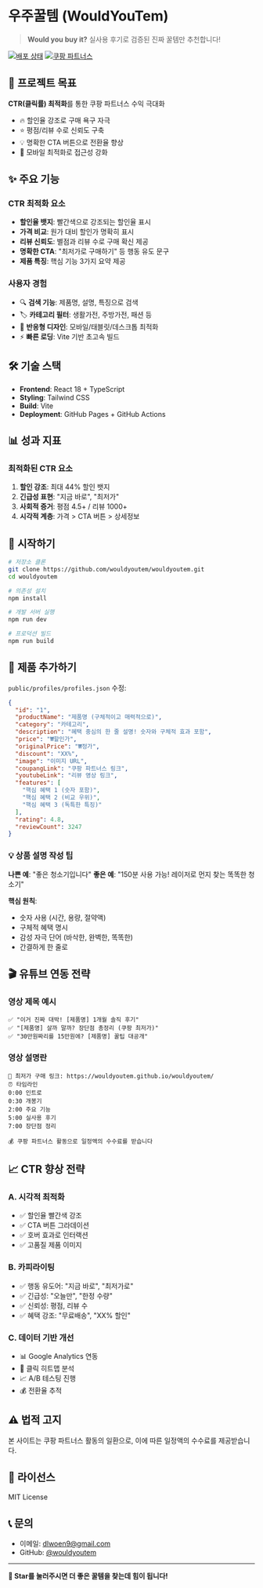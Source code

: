 # 우주꿀템 (WouldYouTem)

> **Would you buy it?** 실사용 후기로 검증된 진짜 꿀템만 추천합니다!

[![배포 상태](https://img.shields.io/badge/deploy-success-brightgreen)](https://wouldyoutem.github.io/wouldyoutem/)
[![쿠팡 파트너스](https://img.shields.io/badge/Coupang-Partners-orange)](https://www.coupang.com)

## 🎯 프로젝트 목표

**CTR(클릭률) 최적화**를 통한 쿠팡 파트너스 수익 극대화
- 🔥 할인율 강조로 구매 욕구 자극
- ⭐ 평점/리뷰 수로 신뢰도 구축
- 💡 명확한 CTA 버튼으로 전환율 향상
- 📱 모바일 최적화로 접근성 강화

## ✨ 주요 기능

### CTR 최적화 요소
- **할인율 뱃지**: 빨간색으로 강조되는 할인율 표시
- **가격 비교**: 원가 대비 할인가 명확히 표시
- **리뷰 신뢰도**: 별점과 리뷰 수로 구매 확신 제공
- **명확한 CTA**: "최저가로 구매하기" 등 행동 유도 문구
- **제품 특징**: 핵심 기능 3가지 요약 제공

### 사용자 경험
- 🔍 **검색 기능**: 제품명, 설명, 특징으로 검색
- 🏷️ **카테고리 필터**: 생활가전, 주방가전, 패션 등
- 📱 **반응형 디자인**: 모바일/태블릿/데스크톱 최적화
- ⚡ **빠른 로딩**: Vite 기반 초고속 빌드

## 🛠️ 기술 스택

- **Frontend**: React 18 + TypeScript
- **Styling**: Tailwind CSS
- **Build**: Vite
- **Deployment**: GitHub Pages + GitHub Actions

## 📊 성과 지표

### 최적화된 CTR 요소
1. **할인 강조**: 최대 44% 할인 뱃지
2. **긴급성 표현**: "지금 바로", "최저가"
3. **사회적 증거**: 평점 4.5+ / 리뷰 1000+ 
4. **시각적 계층**: 가격 > CTA 버튼 > 상세정보

## 🚀 시작하기

```bash
# 저장소 클론
git clone https://github.com/wouldyoutem/wouldyoutem.git
cd wouldyoutem

# 의존성 설치
npm install

# 개발 서버 실행
npm run dev

# 프로덕션 빌드
npm run build
```

## 📝 제품 추가하기

`public/profiles/profiles.json` 수정:

```json
{
  "id": "1",
  "productName": "제품명 (구체적이고 매력적으로)",
  "category": "카테고리",
  "description": "혜택 중심의 한 줄 설명! 숫자와 구체적 효과 포함",
  "price": "₩할인가",
  "originalPrice": "₩정가",
  "discount": "XX%",
  "image": "이미지 URL",
  "coupangLink": "쿠팡 파트너스 링크",
  "youtubeLink": "리뷰 영상 링크",
  "features": [
    "핵심 혜택 1 (숫자 포함)",
    "핵심 혜택 2 (비교 우위)",
    "핵심 혜택 3 (독특한 특징)"
  ],
  "rating": 4.8,
  "reviewCount": 3247
}
```

### 💡 상품 설명 작성 팁

**나쁜 예**: "좋은 청소기입니다"
**좋은 예**: "150분 사용 가능! 레이저로 먼지 찾는 똑똑한 청소기"

**핵심 원칙**:
- 숫자 사용 (시간, 용량, 절약액)
- 구체적 혜택 명시
- 감성 자극 단어 (바삭한, 완벽한, 똑똑한)
- 간결하게 한 줄로

## 🎬 유튜브 연동 전략

### 영상 제목 예시
```
✅ "이거 진짜 대박! [제품명] 1개월 솔직 후기"
✅ "[제품명] 살까 말까? 장단점 총정리 (쿠팡 최저가)"
✅ "30만원짜리를 15만원에? [제품명] 꿀팁 대공개"
```

### 영상 설명란
```
🛒 최저가 구매 링크: https://wouldyoutem.github.io/wouldyoutem/
⏰ 타임라인
0:00 인트로
0:30 개봉기
2:00 주요 기능
5:00 실사용 후기
7:00 장단점 정리

💰 쿠팡 파트너스 활동으로 일정액의 수수료를 받습니다
```

## 📈 CTR 향상 전략

### A. 시각적 최적화
- ✅ 할인율 빨간색 강조
- ✅ CTA 버튼 그라데이션
- ✅ 호버 효과로 인터랙션
- ✅ 고품질 제품 이미지

### B. 카피라이팅
- ✅ 행동 유도어: "지금 바로", "최저가로"
- ✅ 긴급성: "오늘만", "한정 수량"
- ✅ 신뢰성: 평점, 리뷰 수
- ✅ 혜택 강조: "무료배송", "XX% 할인"

### C. 데이터 기반 개선
- 📊 Google Analytics 연동
- 🎯 클릭 히트맵 분석
- 📈 A/B 테스팅 진행
- 💰 전환율 추적

## ⚠️ 법적 고지

본 사이트는 쿠팡 파트너스 활동의 일환으로, 이에 따른 일정액의 수수료를 제공받습니다.

## 📄 라이선스

MIT License

## 📞 문의

- 이메일: dlwoen9@gmail.com
- GitHub: [@wouldyoutem](https://github.com/wouldyoutem)

---

**🌟 Star를 눌러주시면 더 좋은 꿀템을 찾는데 힘이 됩니다!**
